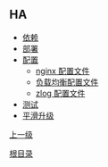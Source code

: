 HA
--

* [依赖](ha/dep.md)
* [部署](ha/deploy.md)
* [配置](ha/conf.md)
	* [nginx 配置文件](ha/nginx.md)
	* [负载均衡配置文件](ha/table.md)
	* [zlog 配置文件](ha/zlog.md)
* [测试](ha/test.md)
* [平滑升级](ha/upgrade.md)

[上一级](index.md)

[根目录](../index.md)